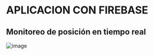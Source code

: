 <p align="center">
<h1>APLICACION CON FIREBASE  </h1>


  <h2>Monitoreo de posición en tiempo real </h2>

  ![image](https://github.com/user-attachments/assets/6a6ac7cb-6c32-4b87-b1ea-006f7ce9f42f)
